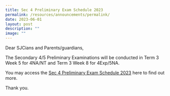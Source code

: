 ```yaml
---
title: Sec 4 Preliminary Exam Schedule 2023
permalink: /resources/announcements/permalink/
date: 2023-06-01
layout: post
description: ""
image: ""
---
```

Dear SJCians and Parents/guardians,

The Secondary 4/5 Preliminary Examinations will be conducted in Term 3 Week 5 for 4NA/NT and Term 3 Week 8 for 4Exp/5NA.

You may access the [Sec 4 Preliminary Exam Schedule 2023]() here to find out more.

Thank you.